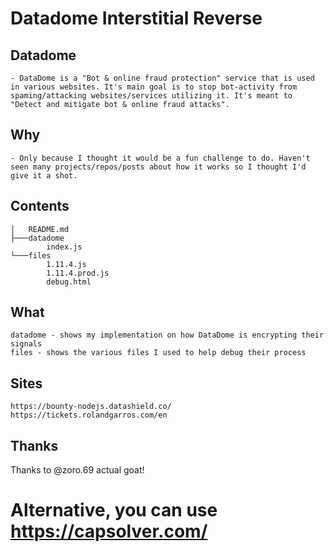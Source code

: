 # Datadome Interstitial Reverse

## Datadome
    - DataDome is a "Bot & online fraud protection" service that is used in various websites. It's main goal is to stop bot-activity from spaming/attacking websites/services utilizing it. It's meant to "Detect and mitigate bot & online fraud attacks". 
## Why
    - Only because I thought it would be a fun challenge to do. Haven't seen many projects/repos/posts about how it works so I thought I'd give it a shot.

## Contents
    │   README.md
    ├───datadome
            index.js
    └───files
            1.11.4.js
            1.11.4.prod.js
            debug.html

## What
    datadome - shows my implementation on how DataDome is encrypting their signals
    files - shows the various files I used to help debug their process

## Sites
    https://bounty-nodejs.datashield.co/
    https://tickets.rolandgarros.com/en

## Thanks
   Thanks to @zoro.69 actual goat! 

# Alternative, you can use https://capsolver.com/

